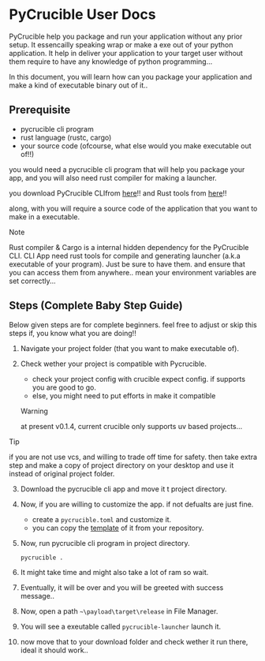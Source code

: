 # PyCrucible User Docs

PyCrucible help you package and run your application without any prior setup. It essencailly speaking wrap or make a exe out of your python application. It help in deliver your application to your target user without them require to have any knowledge of python programming...

In this document, you will learn how can you package your application and make a kind of executable binary out of it..

## Prerequisite

- pycrucible cli program
- rust language (rustc, cargo)
- your source code (ofcourse, what else would you make executable out of!!)

you would need a pycrucible cli program that will help you package your app, and you will also need rust compiler for making a launcher.

you download PyCrucible CLIfrom [here](https://github.com/razorblade23/PyCrucible/releases)!! and Rust tools from [here](https://www.rust-lang.org/tools/install)!!

along, with you will require a source code of the application that you want to make in a executable.

> [!Note]
> Rust compiler & Cargo is a internal hidden dependency for the PyCrucible CLI.
> CLI App need rust tools for compile and generating launcher (a.k.a executable of your program).
> Just be sure to have them. and ensure that you can access them from anywhere.. mean your environment variables are set correctly...

## Steps (Complete Baby Step Guide)

Below given steps are for complete beginners. feel free to adjust or skip this steps if, you know what you are doing!!

1. Navigate your project folder (that you want to make executable of).

2. Check wether your project is compatible with Pycrucible.

   - check your project config with crucible expect config. if supports you are good to go.
   - else, you might need to put efforts in make it compatible

   > [!WARNING]
   > at present v0.1.4, current crucible only supports uv based projects...

> [!TIP]
> if you are not use vcs, and willing to trade off time for safety. then take extra step and make a copy of project directory on your desktop and use it instead of original project folder.

3. Download the pycrucible cli app and move it t project directory.

4. Now, if you are willing to customize the app. if not defualts are just fine.

   - create a `pycrucible.toml` and customize it.
   - you can copy the [template](https://github.com/razorblade23/PyCrucible/blob/main/pycrucible.toml.example) of it from your repository.

5. Now, run pycrucible cli program in project directory.

   ```bash
   pycrucible .
   ```

6. It might take time and might also take a lot of ram so wait.

7. Eventually, it will be over and you will be greeted with success message..

8. Now, open a path `~\payload\target\release` in File Manager.

9. You will see a exeutable called `pycrucible-launcher` launch it.

10. now move that to your download folder and check wether it run there, ideal it should work..
